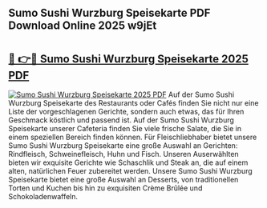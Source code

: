 ## Sumo Sushi Wurzburg Speisekarte PDF Download Online 2025 w9jEt

# <h2><a href="http://gcc2lan.nevu.top/?p=Sumo+Sushi+Wurzburg+Speisekarte">🔗 👉🔴 Sumo Sushi Wurzburg Speisekarte 2025 PDF</a></h2>

[![Sumo Sushi Wurzburg Speisekarte 2025 PDF](https://i.imgur.com/dBaPXMq.png)](http://gcc2lan.nevu.top/?p=Sumo+Sushi+Wurzburg+Speisekarte)
Auf der Sumo Sushi Wurzburg Speisekarte des Restaurants oder Cafés finden Sie nicht nur eine Liste der vorgeschlagenen Gerichte, sondern auch etwas, das für Ihren Geschmack köstlich und passend ist. Auf der Sumo Sushi Wurzburg Speisekarte unserer Cafeteria finden Sie viele frische Salate, die Sie in einem speziellen Bereich finden können. Für Fleischliebhaber bietet unsere Sumo Sushi Wurzburg Speisekarte eine große Auswahl an Gerichten: Rindfleisch, Schweinefleisch, Huhn und Fisch. Unseren Auserwählten bieten wir exquisite Gerichte wie Schaschlik und Steak an, die auf einem alten, natürlichen Feuer zubereitet werden. Unsere Sumo Sushi Wurzburg Speisekarte bietet eine große Auswahl an Desserts, von traditionellen Torten und Kuchen bis hin zu exquisiten Crème Brûlée und Schokoladenwaffeln.
